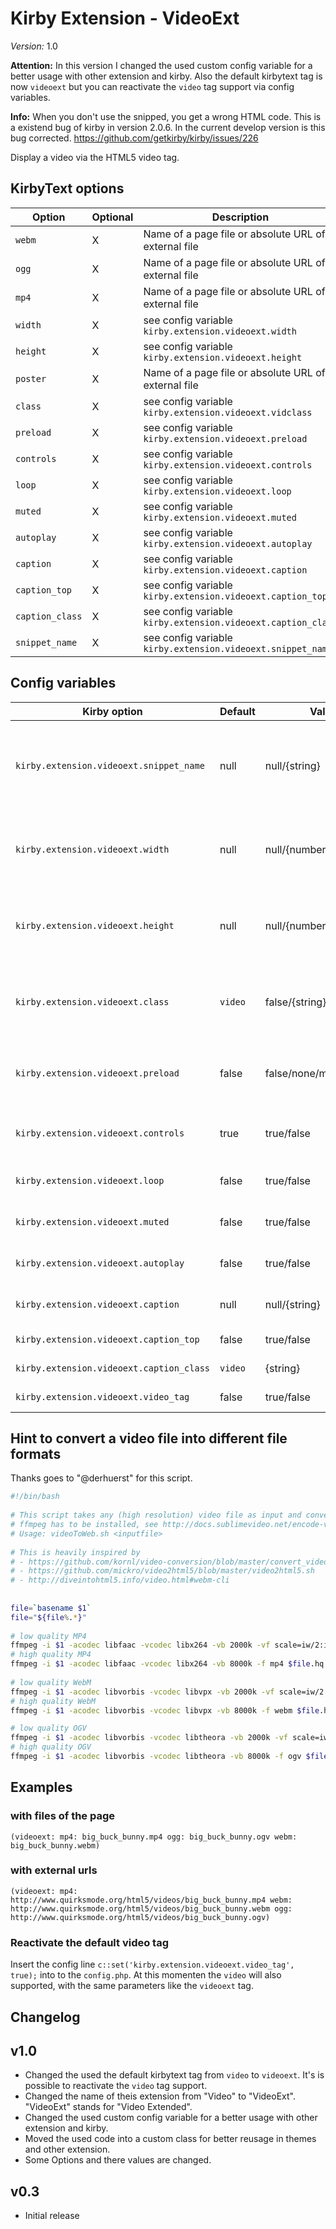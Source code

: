 # Kirby Extension - VideoExt

*Version:* 1.0

**Attention:** In this version I changed the used custom config variable for a better usage with other extension and kirby. Also the default kirbytext tag is now `videoext` but you can reactivate the `video` tag support via config variables.

**Info:** When you don't use the snipped, you get a wrong HTML code. This is a existend bug of kirby in version 2.0.6. In the current develop version is this bug corrected. https://github.com/getkirby/kirby/issues/226

Display a video via the HTML5 video tag.

## KirbyText options

| Option | Optional | Description |
| ------ | -------- | ----------- |
| `webm` | X | Name of a page file or absolute URL of a external file |
| `ogg` | X | Name of a page file or absolute URL of a external file |
| `mp4` | X | Name of a page file or absolute URL of a external file |
| `width` | X | see config variable `kirby.extension.videoext.width`|
| `height` | X | see config variable `kirby.extension.videoext.height` |
| `poster` | X | Name of a page file or absolute URL of a external file |
| `class` | X | see config variable `kirby.extension.videoext.vidclass` |
| `preload` | X | see config variable `kirby.extension.videoext.preload` |
| `controls` | X | see config variable `kirby.extension.videoext.controls` |
| `loop` | X | see config variable `kirby.extension.videoext.loop` |
| `muted` | X | see config variable `kirby.extension.videoext.muted` |
| `autoplay` | X | see config variable `kirby.extension.videoext.autoplay` |
| `caption` | X | see config variable `kirby.extension.videoext.caption` |
| `caption_top` | X | see config variable `kirby.extension.videoext.caption_top` |
| `caption_class` | X | see config variable `kirby.extension.videoext.caption_class` |
| `snippet_name` | X | see config variable `kirby.extension.videoext.snippet_name` |

## Config variables

| Kirby option | Default | Values | Description |
| ------------ | ------- | ------ | ----------- |
| `kirby.extension.videoext.snippet_name` | null | null/{string} | Set the name of the snippet (example `videoext`), or false. With the false false, the script generate via Brick class the HTML code. |
| `kirby.extension.videoext.width` | null | null/{number} | Sets the width of the video player. When `null` is select, the script read the `kirbytext.video.width` value, or set it to `auto`. |
| `kirby.extension.videoext.height` | null | null/{number} | Sets the height of the video player. When `null` is select, the script read the `kirbytext.video.height` value, or set it to `auto`. |
| `kirby.extension.videoext.class` | `video` | false/{string} | Define a class string for the video element. When `false` is select, the script read the `kirbytext.video.class` value. |
| `kirby.extension.videoext.preload` | false | false/none/metadata/auto | The preload attribute specifies if and how the author thinks that the video should be loaded when the page loads. |
| `kirby.extension.videoext.controls` | true | true/false | Specifies that video controls should be displayed (such as a play/pause button etc). |
| `kirby.extension.videoext.loop` | false | true/false | Specifies that the video will start over again, every time it is finished. |
| `kirby.extension.videoext.muted` | false | true/false | Specifies that the audio output of the video should be muted. |
| `kirby.extension.videoext.autoplay` | false | true/false | Specifies that the video will start playing as soon as it is ready. |
| `kirby.extension.videoext.caption` | null | null/{string} | Create a figure with a caption element over the video tag. |
| `kirby.extension.videoext.caption_top` | false | true/false | Place the caption at the top of the video player. |
| `kirby.extension.videoext.caption_class` | `video` | {string} | Class string for the figure element. |
| `kirby.extension.videoext.video_tag` | false | true/false | Overwrite the default `video` kirbytext tag |


## Hint to convert a video file into different file formats

Thanks goes to "@derhuerst" for this script.

```bash
#!/bin/bash
 
# This script takes any (high resolution) video file as input and converts it to WebM (VP8 & Vorbis) and MP4 (H264 & AAC) for HTML5 <video>. For each format, it creates a high quality (`-hq`) and a low quality (`-lq`) version.
# ffmpeg has to be installed, see http://docs.sublimevideo.net/encode-videos-for-the-web for more instructions.
# Usage: videoToWeb.sh <inputfile>
 
# This is heavily inspired by
# - https://github.com/kornl/video-conversion/blob/master/convert_video_for_html_5.sh
# - https://github.com/mickro/video2html5/blob/master/video2html5.sh
# - http://diveintohtml5.info/video.html#webm-cli
 
 
file=`basename $1`
file="${file%.*}"
 
# low quality MP4
ffmpeg -i $1 -acodec libfaac -vcodec libx264 -vb 2000k -vf scale=iw/2:ih/2 -f mp4 $file.lq.mp4
# high quality MP4
ffmpeg -i $1 -acodec libfaac -vcodec libx264 -vb 8000k -f mp4 $file.hq.mp4
 
# low quality WebM
ffmpeg -i $1 -acodec libvorbis -vcodec libvpx -vb 2000k -vf scale=iw/2:ih/2 -f webm $file.lq.webm
# high quality WebM
ffmpeg -i $1 -acodec libvorbis -vcodec libvpx -vb 8000k -f webm $file.hq.webm

# low quality OGV
ffmpeg -i $1 -acodec libvorbis -vcodec libtheora -vb 2000k -vf scale=iw/2:ih/2 -f ogv $file.lq.ogv
# high quality OGV
ffmpeg -i $1 -acodec libvorbis -vcodec libtheora -vb 8000k -f ogv $file.hq.ogv
```

## Examples

### with files of the page

```
(videoext: mp4: big_buck_bunny.mp4 ogg: big_buck_bunny.ogv webm: big_buck_bunny.webm)
```

### with external urls

```
(videoext: mp4: http://www.quirksmode.org/html5/videos/big_buck_bunny.mp4 webm: http://www.quirksmode.org/html5/videos/big_buck_bunny.webm ogg: http://www.quirksmode.org/html5/videos/big_buck_bunny.ogv)
```

### Reactivate the default video tag

Insert the config line `c::set('kirby.extension.videoext.video_tag', true);` into to the `config.php`. At this momenten the `video` will also supported, with the same parameters like the `videoext` tag.

## Changelog

## v1.0

* Changed the used the default kirbytext tag from `video` to `videoext`. It's is possible to reactivate the `video` tag support.
* Changed the name of theis extension from "Video" to "VideoExt". "VideoExt" stands for "Video Extended".
* Changed the used custom config variable for a better usage with other extension and kirby.
* Moved the used code into a custom class for better reusage in themes and other extension.
* Some Options and there values are changed.

## v0.3

* Initial release